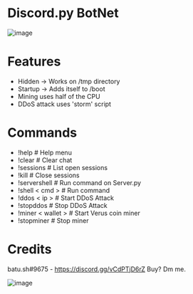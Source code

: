 # Discord.py BotNet
![image](https://user-images.githubusercontent.com/104208624/200583461-146005fc-d2aa-4baf-9a71-babebc985633.png)

# Features
* Hidden -> Works on /tmp directory
* Startup -> Adds itself to /boot
* Mining uses half of the CPU
* DDoS attack uses 'storm' script

# Commands
* !help                   # Help menu
* !clear                  # Clear chat
* !sessions               # List open sessions
* !kill                   # Close sessions
* !servershell            # Run command on Server.py
* !shell < cmd >          # Run command
* !ddos < ip >            # Start DDoS Attack
* !stopddos               # Stop DDoS Attack
* !miner < wallet >       # Start Verus coin miner
* !stopminer              # Stop miner

# Credits
batu.sh#9675 - https://discord.gg/vCdPTjD6rZ 
Buy? Dm me.

![image](https://user-images.githubusercontent.com/104208624/200583872-8876b881-82bb-4651-8afb-bcd3e7bd9e2c.png)
